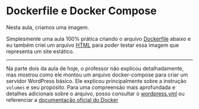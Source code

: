 # Dockerfile e Docker Compose

Nesta aula, criamos uma imagem.

Simplesmente uma aula 100% prática criando o arquivo [Dockerfile](./Dockerfile) abaixo e eu também criei um arquivo [HTML](./index.html) para poder testar essa imagem que representa um site estático.

---

Na parte dois da aula de hoje, o professor não explicou detalhadamente, mas mostrou como ele montou um arquivo docker-compose para criar um servidor WordPress básico. Ele explicou principalmente sobre a instrução `volumes` e seu propósito. Para uma compreensão mais aprofundada e detalhes adicionais sobre o arquivo, posso consultar o [wordpress.yml](./wordpress.yml) ou referenciar a [documentação oficial do Docker](https://docs.docker.com)